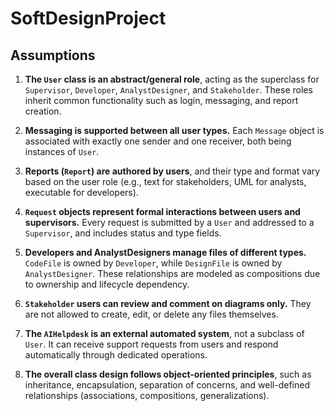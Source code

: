 # SoftDesignProject

## Assumptions

1. **The `User` class is an abstract/general role**, acting as the superclass for `Supervisor`, `Developer`, `AnalystDesigner`, and `Stakeholder`. These roles inherit common functionality such as login, messaging, and report creation.

2. **Messaging is supported between all user types.** Each `Message` object is associated with exactly one sender and one receiver, both being instances of `User`.

3. **Reports (`Report`) are authored by users**, and their type and format vary based on the user role (e.g., text for stakeholders, UML for analysts, executable for developers).

4. **`Request` objects represent formal interactions between users and supervisors.** Every request is submitted by a `User` and addressed to a `Supervisor`, and includes status and type fields.

5. **Developers and AnalystDesigners manage files of different types.** `CodeFile` is owned by `Developer`, while `DesignFile` is owned by `AnalystDesigner`. These relationships are modeled as compositions due to ownership and lifecycle dependency.

6. **`Stakeholder` users can review and comment on diagrams only.** They are not allowed to create, edit, or delete any files themselves.

7. **The `AIHelpdesk` is an external automated system**, not a subclass of `User`. It can receive support requests from users and respond automatically through dedicated operations.

8. **The overall class design follows object-oriented principles**, such as inheritance, encapsulation, separation of concerns, and well-defined relationships (associations, compositions, generalizations).

